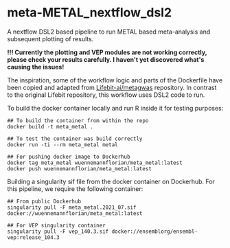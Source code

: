 # meta-METAL_nextflow_dsl2
A nextflow DSL2 based pipeline to run METAL based meta-analysis and subsequent plotting of results.

**!!! Currently the plotting and VEP modules are not working correctly, please check your results carefully. I haven't yet discovered what's causing the issues!** 

The inspiration, some of the workflow logic and parts of the Dockerfile have been copied and adapted from [Lifebit-ai/metagwas](https://github.com/lifebit-ai/metagwas/blob/stable/Dockerfile) repository.
In contrast to the original Lifebit repository, this workflow uses DSL2 code to run.

To build the docker container locally and run R inside it for testing purposes:

```
## To build the container from within the repo
docker build -t meta_metal .

## To test the container was build correctly
docker run -ti --rm meta_metal metal

## For pushing docker image to Dockerhub
docker tag meta_metal wuennemannflorian/meta_metal:latest
docker push wuennemannflorian/meta_metal:latest
```

Building a singularity sif file from the docker container on Dockerhub. For this pipeline, we require the following container:
```
## From public Dockerhub
singularity pull -F meta_metal.2021_07.sif docker://wuennemannflorian/meta_metal:latest

## For VEP singularity container
singularity pull -F vep_140.3.sif docker://ensemblorg/ensembl-vep:release_104.3
```